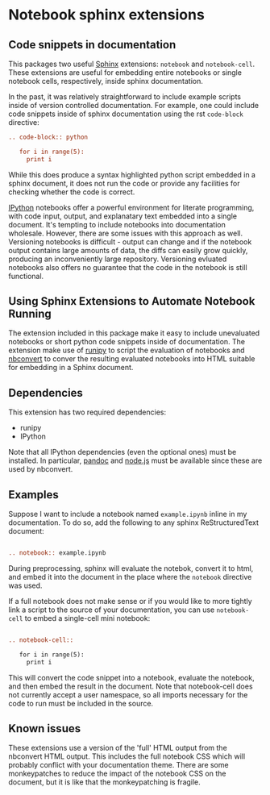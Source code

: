 # Notebook sphinx extensions

## Code snippets in documentation

This packages two useful [Sphinx](http://sphinx-doc.org/) extensions: `notebook`
and `notebook-cell`. These extensions are useful for embedding entire
notebooks or single notebook cells, respectively, inside sphinx documentation.

In the past, it was relatively straightforward to include example scripts inside
of version controlled documentation. For example, one could include code
snippets inside of sphinx documentation using the rst `code-block` directive:

```rst
.. code-block:: python

   for i in range(5):
     print i

```

While this does produce a syntax highlighted python script embedded in a sphinx
document, it does not run the code or provide any facilities for checking whether
the code is correct.

[IPython](http://ipython.org) notebooks offer a powerful environment for
literate programming, with code input, output, and explanatary text embedded
into a single document. It's tempting to include notebooks into documentation
wholesale. However, there are some issues with this approach as
well. Versioning notebooks is difficult - output can change and if the notebook
output contains large amounts of data, the diffs can easily grow quickly,
producing an inconveniently large repository. Versioning evluated notebooks also
offers no guarantee that the code in the notebook is still functional.

## Using Sphinx Extensions to Automate Notebook Running

The extension included in this package make it easy to include unevaluated
notebooks or short python code snippets inside of documentation. The extension
make use of [runipy](https://github.com/paulgb/runipy) to script the evaluation
of notebooks and
[nbconvert](http://ipython.org/ipython-doc/rel-1.1.0/interactive/nbconvert.html)
to conver the resulting evaluated notebooks into HTML suitable for embedding in
a Sphinx document.

## Dependencies

This extension has two required dependencies:

* runipy
* IPython

Note that all IPython dependencies (even the optional ones) must be
installed. In particular, [pandoc](http://johnmacfarlane.net/pandoc/) and
[node.js](http://nodejs.org/) must be available since these are used by
nbconvert.

## Examples

Suppose I want to include a notebook named `example.ipynb` inline in my
documentation. To do so, add the following to any sphinx ReStructuredText
document:

```rst

.. notebook:: example.ipynb

```

During preprocessing, sphinx will evaluate the notebok, convert it to html, and
embed it into the document in the place where the `notebook` directive was
used.

If a full notebook does not make sense or if you would like to more tightly link
a script to the source of your documentation, you can use `notebook-cell` to
embed a single-cell mini notebook:

```rst

.. notebook-cell::

   for i in range(5):
     print i

```

This will convert the code snippet into a notebook, evaluate the notebook, and
then embed the result in the document. Note that notebook-cell does not
currently accept a user namespace, so all imports necessary for the code to run
must be included in the source.

## Known issues

These extensions use a version of the 'full' HTML output from the nbconvert HTML
output. This includes the full notebook CSS which will probably conflict with
your documentation theme. There are some monkeypatches to reduce the impact of
the notebook CSS on the document, but it is like that the monkeypatching is
fragile.
